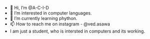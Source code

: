 - 👋 Hi, I’m @A-C-I-D
- 👀 I’m interested in computer languages.
- 🌱 I’m currently learning phython.
- 📫 How to reach me on instagram - @ved.asawa
- I am just a student, who is intersted in computers and its working. 

